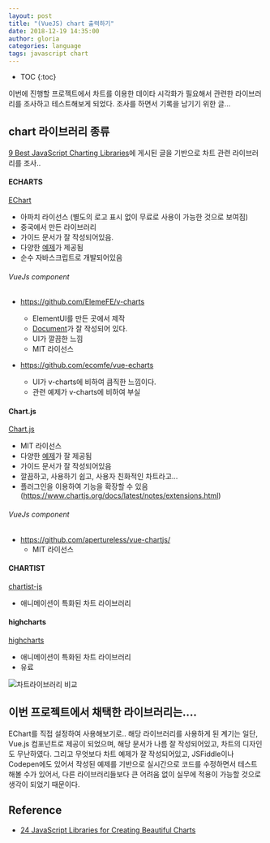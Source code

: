 ```yaml
---
layout: post
title: "(VueJS) chart 출력하기"
date: 2018-12-19 14:35:00
author: gloria
categories: language
tags: javascript chart
---
```


* TOC
{:toc}

이번에 진행할 프로젝트에서 차트를 이용한 데이타 시각화가 필요해서 관련한 라이브러리를 조사하고 테스트해보게 되었다.
조사를 하면서 기록을 남기기 위한 글...


## chart 라이브러리 종류
[9 Best JavaScript Charting Libraries](https://hackernoon.com/9-best-javascript-charting-libraries-46e7f4dc34e6)에 게시된 글을 기반으로 차트 관련 라이브러리를 조사..

#### ECHARTS
[EChart](https://ecomfe.github.io/echarts-doc/public/en/index.html)

- 아파치 라이선스 (별도의 로고 표시 없이 무료로 사용이 가능한 것으로 보여짐)
- 중국에서 만든 라이브러리
- 가이드 문서가 잘 작성되어있음.
- 다양한 [예제](https://ecomfe.github.io/echarts-examples/public/index.html)가 제공됨
- 순수 자바스크립트로 개발되어있음

###### VueJs component 
- https://github.com/ElemeFE/v-charts
	- ElementUI를 만든 곳에서 제작
	- [Document](https://v-charts.js.org/#/en/start)가 잘 작성되어 있다.
 	- UI가 깔끔한 느낌
	- MIT 라이선스

- https://github.com/ecomfe/vue-echarts
	- UI가 v-charts에 비하여 큼직한 느낌이다.
	- 관련 예제가 v-charts에 비하여 부실


#### Chart.js
[Chart.js](https://www.chartjs.org/)

- MIT 라이선스
- 다양한 [예제](https://www.chartjs.org/samples/latest/)가 잘 제공됨
- 가이드 문서가 잘 작성되어있음
- 깔끔하고, 사용하기 쉽고, 사용자 친화적인 차트라고...
- 플러그인을 이용하여 기능을 확장할 수 있음 (https://www.chartjs.org/docs/latest/notes/extensions.html)

###### VueJs component 
- https://github.com/apertureless/vue-chartjs/
	- MIT 라이선스


#### CHARTIST
[chartist-js](https://gionkunz.github.io/chartist-js/)
- 애니메이션이 특화된 차트 라이브러리

#### highcharts
[highcharts](https://github.com/highcharts/highcharts)
- 애니메이션이 특화된 차트 라이브러리
- 유료

![차트라이브러리 비교](https://cdn-images-1.medium.com/max/2000/1*g9yUCa-NqAjwvuJUIzwV5Q.png)



## 이번 프로젝트에서 채택한 라이브러리는....
EChart를 직접 설정하여 사용해보기로..
해당 라이브러리를 사용하게 된 계기는 일단, Vue.js 컴포넌트로 제공이 되었으며, 해당 문서가 나름 잘 작성되어있고, 차트의 디자인도 무난하였다.
그리고 무엇보다 차트 예제가 잘 작성되어있고, JSFiddle이나 Codepen에도 있어서 작성된 예제를 기반으로 실시간으로 코드를 수정하면서 테스트해볼 수가 있어서,  다른 라이브러리들보다 큰 어려움 없이 실무에 적용이 가능할 것으로 생각이 되었기 때문이다.



## Reference
- [24 JavaScript Libraries for Creating Beautiful Charts](https://www.sitepoint.com/15-best-javascript-charting-libraries/)